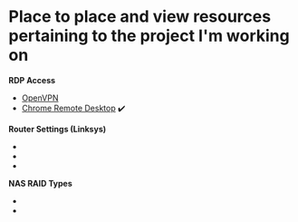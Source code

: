 # Place to place and view resources pertaining to the project I'm working on

**RDP Access**
- [OpenVPN](https://openvpn.net/)
- [Chrome Remote Desktop](https://remotedesktop.google.com/?pli=1) :heavy_check_mark:

**Router Settings (Linksys)**
  - []()
  - []()
  - []()

**NAS RAID Types**
  - []()
  - []()
